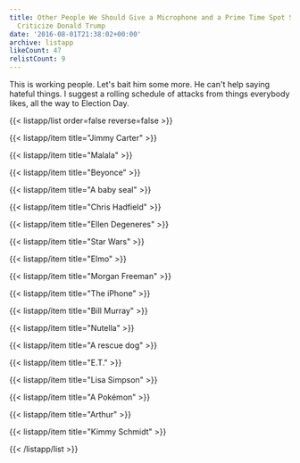 ```yaml
---
title: Other People We Should Give a Microphone and a Prime Time Spot So They Can
  Criticize Donald Trump
date: '2016-08-01T21:38:02+00:00'
archive: listapp
likeCount: 47
relistCount: 9
---
```


This is working people. Let's bait him some more. He can't help saying hateful things. I suggest a rolling schedule of attacks from things everybody likes, all the way to Election Day.

<!--more-->

{{< listapp/list order=false reverse=false >}}

   {{< listapp/item title="Jimmy Carter" >}}

   {{< listapp/item title="Malala" >}}

   {{< listapp/item title="Beyonce" >}}

   {{< listapp/item title="A baby seal" >}}

   {{< listapp/item title="Chris Hadfield" >}}

   {{< listapp/item title="Ellen Degeneres" >}}

   {{< listapp/item title="Star Wars" >}}

   {{< listapp/item title="Elmo" >}}

   {{< listapp/item title="Morgan Freeman" >}}

   {{< listapp/item title="The iPhone" >}}

   {{< listapp/item title="Bill Murray" >}}

   {{< listapp/item title="Nutella" >}}

   {{< listapp/item title="A rescue dog" >}}

   {{< listapp/item title="E.T." >}}

   {{< listapp/item title="Lisa Simpson" >}}

   {{< listapp/item title="A Pokémon" >}}

   {{< listapp/item title="Arthur" >}}

   {{< listapp/item title="Kimmy Schmidt" >}}

{{< /listapp/list >}}
